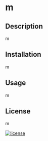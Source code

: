 # m

  
  
## Description
m
## Installation
m
## Usage
m
## License
m

[![license](https://img.shields.io/badge/License-MIT-green)](google.com)